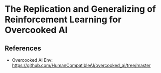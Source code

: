 # The Replication and Generalizing of Reinforcement Learning for Overcooked AI 

## References
- Overcooked AI Env: https://github.com/HumanCompatibleAI/overcooked_ai/tree/master
